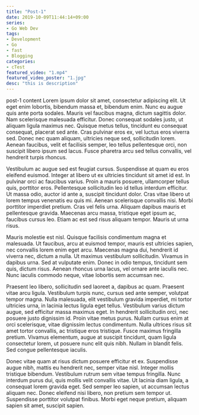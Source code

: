 ```yaml
---
title: "Post-1"
date: 2019-10-09T11:44:14+09:00
series:
- Go Web Dev
tags:
- Development
- Go
- fast
- Blogging
categories:
- cTest
featured_video: "1.mp4"
featured_video_poster: "1.jpg"
desc: "this is description"
---
```


post-1 content
Lorem ipsum dolor sit amet, consectetur adipiscing elit. Ut eget enim lobortis, bibendum massa et, bibendum enim. Nunc eu augue quis ante porta sodales. Mauris vel faucibus magna, dictum sagittis dolor. Nam scelerisque malesuada efficitur. Donec consequat sodales justo, ut aliquam ligula maximus nec. Quisque metus tellus, tincidunt eu consequat consequat, placerat sed ante. Cras pulvinar eros ex, vel luctus eros viverra sed. Donec nec quam aliquam, ultricies neque sed, sollicitudin lorem. Aenean faucibus, velit et facilisis semper, leo tellus pellentesque orci, non suscipit libero ipsum sed lacus. Fusce pharetra arcu sed tellus convallis, vel hendrerit turpis rhoncus.

Vestibulum ac augue sed est feugiat cursus. Suspendisse at quam eu eros eleifend euismod. Integer at libero ut ex ultricies tincidunt sit amet id est. In pulvinar orci ac faucibus varius. Proin a mauris posuere, ullamcorper tellus quis, porttitor eros. Pellentesque sollicitudin leo id tellus interdum efficitur. Ut massa odio, auctor id ante a, suscipit tincidunt dolor. Cras vitae libero ut lorem tempus venenatis eu quis mi. Aenean scelerisque convallis nisi. Morbi porttitor imperdiet pretium. Cras vel felis urna. Aliquam dapibus mauris et pellentesque gravida. Maecenas arcu massa, tristique eget ipsum ac, faucibus cursus leo. Etiam ac est sed risus aliquam tempor. Mauris ut urna risus.

Mauris molestie est nisl. Quisque facilisis condimentum magna et malesuada. Ut faucibus, arcu at euismod tempor, mauris est ultricies sapien, nec convallis lorem enim eget arcu. Maecenas magna dui, hendrerit id viverra nec, dictum a nulla. Ut maximus vestibulum sollicitudin. Vivamus in dapibus urna. Sed at vulputate enim. Donec in odio tempus, tincidunt sem quis, dictum risus. Aenean rhoncus urna lacus, vel ornare ante iaculis nec. Nunc iaculis commodo neque, vitae lobortis sem accumsan nec.

Praesent leo libero, sollicitudin sed laoreet a, dapibus ac quam. Praesent vitae arcu ligula. Vestibulum turpis nunc, cursus sed ante semper, volutpat tempor magna. Nulla malesuada, elit vestibulum gravida imperdiet, mi tortor ultricies urna, in lacinia lectus ligula eget tellus. Vestibulum varius dictum augue, sed efficitur massa maximus eget. In hendrerit sollicitudin orci, nec posuere justo dignissim id. Proin vitae metus purus. Nullam cursus enim at orci scelerisque, vitae dignissim lectus condimentum. Nulla ultrices risus sit amet tortor convallis, ac tristique eros tristique. Fusce maximus fringilla pretium. Vivamus elementum, augue at suscipit tincidunt, quam ligula consectetur lorem, ut posuere nunc elit quis nibh. Nullam in blandit felis. Sed congue pellentesque iaculis.

Donec vitae quam at risus dictum posuere efficitur et ex. Suspendisse augue nibh, mattis eu hendrerit nec, semper vitae nisl. Integer mollis tristique bibendum. Vestibulum rutrum sem vitae tempus fringilla. Nunc interdum purus dui, quis mollis velit convallis vitae. Ut lacinia diam ligula, a consequat lorem gravida eget. Sed semper leo sapien, ut accumsan lectus aliquam nec. Donec eleifend nisi libero, non pretium sem tempor ut. Suspendisse porttitor volutpat finibus. Morbi eget neque pretium, aliquam sapien sit amet, suscipit sapien.